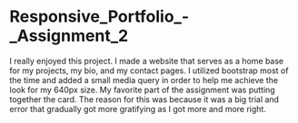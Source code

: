 # Responsive_Portfolio_-_Assignment_2

I really enjoyed this project. I made a website that serves as a home base for my projects, my bio, and my contact pages. I utilized bootstrap most of the time and added a small media query in order to help me achieve the look for my 640px size. My favorite part of the assignment was putting together the card. The reason for this was because it was a big trial and error that gradually got more gratifying as I got more and more right. 
